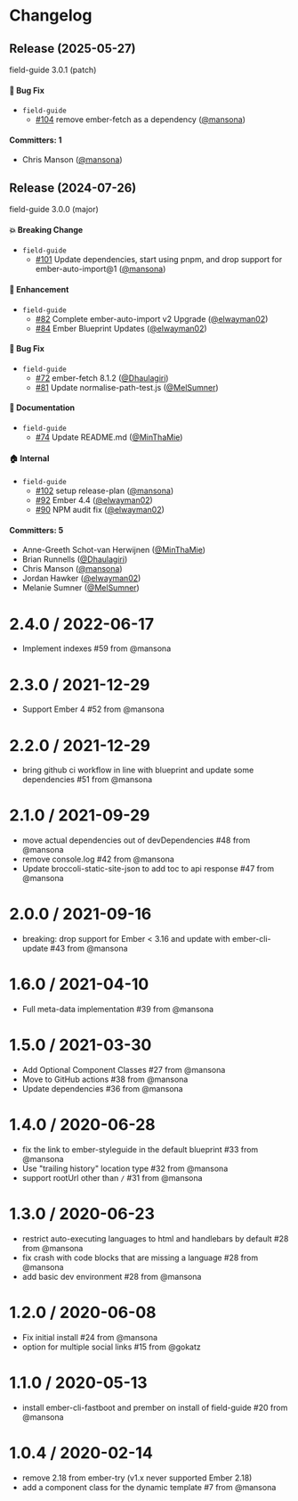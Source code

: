 # Changelog

## Release (2025-05-27)

field-guide 3.0.1 (patch)

#### :bug: Bug Fix
* `field-guide`
  * [#104](https://github.com/empress/field-guide/pull/104) remove ember-fetch as a dependency ([@mansona](https://github.com/mansona))

#### Committers: 1
- Chris Manson ([@mansona](https://github.com/mansona))

## Release (2024-07-26)

field-guide 3.0.0 (major)

#### :boom: Breaking Change
* `field-guide`
  * [#101](https://github.com/empress/field-guide/pull/101) Update dependencies, start using pnpm, and drop support for ember-auto-import@1 ([@mansona](https://github.com/mansona))

#### :rocket: Enhancement
* `field-guide`
  * [#82](https://github.com/empress/field-guide/pull/82) Complete ember-auto-import v2 Upgrade ([@elwayman02](https://github.com/elwayman02))
  * [#84](https://github.com/empress/field-guide/pull/84) Ember Blueprint Updates ([@elwayman02](https://github.com/elwayman02))

#### :bug: Bug Fix
* `field-guide`
  * [#72](https://github.com/empress/field-guide/pull/72) ember-fetch 8.1.2 ([@Dhaulagiri](https://github.com/Dhaulagiri))
  * [#81](https://github.com/empress/field-guide/pull/81) Update normalise-path-test.js ([@MelSumner](https://github.com/MelSumner))

#### :memo: Documentation
* `field-guide`
  * [#74](https://github.com/empress/field-guide/pull/74) Update README.md ([@MinThaMie](https://github.com/MinThaMie))

#### :house: Internal
* `field-guide`
  * [#102](https://github.com/empress/field-guide/pull/102) setup release-plan ([@mansona](https://github.com/mansona))
  * [#92](https://github.com/empress/field-guide/pull/92) Ember 4.4 ([@elwayman02](https://github.com/elwayman02))
  * [#90](https://github.com/empress/field-guide/pull/90) NPM audit fix ([@elwayman02](https://github.com/elwayman02))

#### Committers: 5
- Anne-Greeth Schot-van Herwijnen ([@MinThaMie](https://github.com/MinThaMie))
- Brian Runnells ([@Dhaulagiri](https://github.com/Dhaulagiri))
- Chris Manson ([@mansona](https://github.com/mansona))
- Jordan Hawker ([@elwayman02](https://github.com/elwayman02))
- Melanie Sumner ([@MelSumner](https://github.com/MelSumner))

2.4.0 / 2022-06-17
==================

* Implement indexes #59 from @mansona

2.3.0 / 2021-12-29
==================

  * Support Ember 4 #52 from @mansona

2.2.0 / 2021-12-29
==================

  * bring github ci workflow in line with blueprint and update some dependencies #51 from @mansona

2.1.0 / 2021-09-29
==================

  * move actual dependencies out of devDependencies #48 from @mansona
  * remove console.log #42 from @mansona
  * Update broccoli-static-site-json to add toc to api response #47 from @mansona

2.0.0 / 2021-09-16
==================

  * breaking: drop support for Ember &lt; 3.16 and update with ember-cli-update #43 from @mansona

1.6.0 / 2021-04-10
==================

  * Full meta-data implementation #39 from @mansona

1.5.0 / 2021-03-30
==================

  * Add Optional Component Classes #27 from @mansona
  * Move to GitHub actions #38 from @mansona
  * Update dependencies #36 from @mansona

1.4.0 / 2020-06-28
==================

  * fix the link to ember-styleguide in the default blueprint #33 from @mansona
  * Use "trailing history" location type #32 from @mansona
  * support rootUrl other than `/` #31 from @mansona

1.3.0 / 2020-06-23
==================

  * restrict auto-executing languages to html and handlebars by default #28 from @mansona
  * fix crash with code blocks that are missing a language #28 from @mansona
  * add basic dev environment #28 from @mansona

1.2.0 / 2020-06-08
==================

  * Fix initial install #24 from @mansona
  * option for multiple social links #15 from @gokatz

1.1.0 / 2020-05-13
==================

  * install ember-cli-fastboot and prember on install of field-guide #20 from @mansona

1.0.4 / 2020-02-14
==================

  * remove 2.18 from ember-try (v1.x never supported Ember 2.18)
  * add a component class for the dynamic template #7 from @mansona
